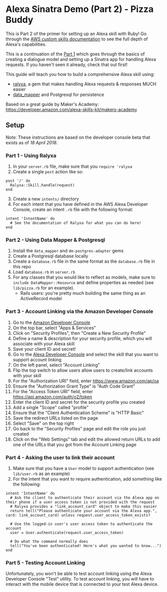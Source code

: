 # Alexa Sinatra Demo (Part 2) - Pizza Buddy

This is Part 2 of the primer for setting up an Alexa skill with Ruby! Go through the [AWS custom skills documentation](https://developer.amazon.com/docs/custom-skills/understanding-custom-skills.html) to see the full depth of Alexa's capabilities.

This is a continuation of the [Part 1](https://github.com/domarp-j/alexa-number-facts) which goes through the basics of creating a dialogue model and setting up a Sinatra app for handling Alexa requests. If you haven't seen it already, check that out first!

This guide will teach you how to build a comprehensive Alexa skill using:
- [ralyxa](https://github.com/sjmog/ralyxa), a gem that makes handling Alexa requests & responses MUCH easier
- [data_mapper](https://github.com/datamapper/data_mapper) and Postgresql for persistence

Based on a great guide by Maker's Academy: https://developer.amazon.com/alexa-skills-kit/makers-academy

## Setup

Note: These instructions are based on the developer console beta that exists as of *18 April 2018*.

### Part 1 - Using Ralyxa

1. In your `server.rb` file, make sure that you `require 'ralyxa`
2. Create a single `post` action like so:
```
post '/' do
  Ralyxa::Skill.handle(request)
end
```
3. Create a new `intents/` directory
4. For each intent that you have defined in the AWS Alexa Developer Console, create an intent `.rb` file with the following format:
```
intent 'IntentName' do
  # See the documentation of Ralyxa for what you can do here!
end
```

### Part 2 - Using Data Mapper & Postgresql

1. Install the `data_mapper` and `dm-postgres-adapter` gems
2. Create a Postgresql database locally
3. Create a `database.rb` file in the same format as the `database.rb` file in this repo
4. Load `database.rb` in `server.rb`
5. For any classes that you would like to reflect as models, make sure to `include DataMapper::Resource` and define properties as needed (see `lib/pizza.rb` for an example).
    - Rails users: you're pretty much building the same thing as an ActiveRecord model

### Part 3 - Account Linking via the Amazon Developer Console

1. Go to the [Amazon Developer Console](https://developer.amazon.com/home.html)
2. On the top bar, select "Apps & Services"
3. Click on "Security Profiles", then "Create a New Security Profile"
4. Define a name & description for your security profile, which you will associate with your Alexa skill
5. Save your client ID and secret!
6. Go to the [Alexa Developer Console](https://developer.amazon.com/alexa/console/ask) and select the skill that you want to support account linking
7. On the left panel, select "Account Linking"
8. Flip the top switch to allow users allow users to create/link accounts with your skill
9. For the "Authorization URI" field, enter https://www.amazon.com/ap/oa
10. Ensure the "Authorization Grant Type" is "Auth Code Grant"
11. For the "Access Token URI" field, enter https://api.amazon.com/auth/o2/token
12. Enter the client ID and secret for the security profile you created
13. Add a single "Scope" called "profile"
14. Ensure that the "Client Authentication Scheme" is "HTTP Basic"
15. Save the redirect URLs listed on the page
16. Select "Save" on the top right
17. Go back to the "Security Profiles" page and edit the role you just created
18. Click on the "Web Settings" tab and edit the allowed return URLs to add one of the URLs that you got from the Account Linking page

### Part 4 - Asking the user to link their account

1. Make sure that you have a `User` model to support authentication (see `lib/user.rb` as an example)
2. For the intent that you want to require authentication, add something like the following:
```
intent 'IntentName' do
  # Ask the client to authenticate their account via the Alexa app on their phone if a user access token is not provided with the request
  # Ralyxa provides a "link_account_card" object to make this easier
  return tell("Please authenticate your account via the Alexa app.", card: link_account_card) unless request.user_access_token_exists?

  # Use the logged-in user's user access token to authenticate the account
  user = User.authenticate(request.user_access_token)

  # Do what the command normally does
  tell("You've been authenticated! Here's what you wanted to know...")
end
```

### Part 5 - Testing Account Linking

Unfortunately, you won't be able to test account linking using the Alexa Developer Console "Test" utility. To test account linking, you will have to interact with the mobile device that is connected to your test Alexa device.

